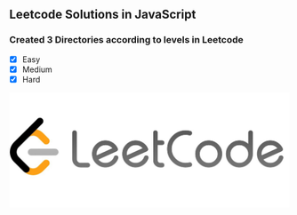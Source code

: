 ## Leetcode Solutions in JavaScript

### Created 3 Directories according to levels in Leetcode 

- [x] Easy
- [x] Medium
- [x] Hard

<img src="./src/Img/leetcode.jpeg">